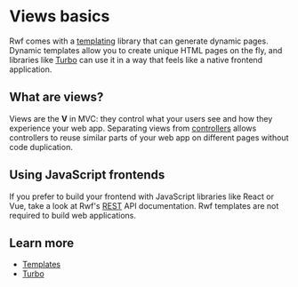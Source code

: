 # Views basics

Rwf comes with a [templating](templates/) library that can generate dynamic pages. Dynamic templates allow you to create unique HTML pages on the fly, and libraries like [Turbo](turbo) can use it in a way that feels like a native frontend application.

## What are views?

Views are the **V** in MVC: they control what your users see and how they experience your web app. Separating views from [controllers](../controllers/) allows controllers to reuse similar parts of your web app on different pages without code duplication.


## Using JavaScript frontends

If you prefer to build your frontend with JavaScript libraries like React or Vue, take a look at Rwf's [REST](../controllers/REST/) API documentation. Rwf templates are not required to build web applications.

## Learn more

- [Templates](templates/)
- [Turbo](turbo/)
